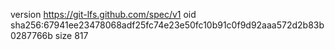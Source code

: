 version https://git-lfs.github.com/spec/v1
oid sha256:67941ee23478068adf25fc74e23e50fc10b91c0f9d92aaa572d2b83b0287766b
size 817
